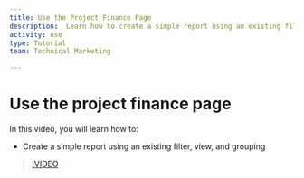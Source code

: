 ```yaml
---
title: Use the Project Finance Page
description:  Learn how to create a simple report using an existing filter, view, and grouping in [!DNL Adobe Workfront].
activity: use
type: Tutorial
team: Technical Marketing

---
```

# Use the project finance page

In this video, you will learn how to:

* Create a simple report using an existing filter, view, and grouping

>[!VIDEO](https://video.tv.adobe.com/v/335208/?quality=12)